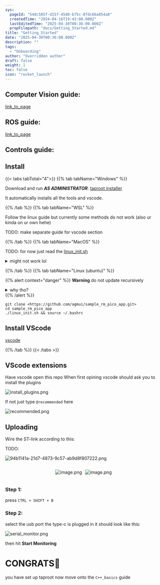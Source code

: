 ```yaml
---
sys:
  pageId: "54dc585f-d15f-45d0-b75c-8fdc66a854a8"
  createdTime: "2024-04-16T19:43:00.000Z"
  lastEditedTime: "2025-04-30T00:36:00.000Z"
  propFilepath: "docs/Getting_Started.md"
title: "Getting_Started"
date: "2025-04-30T00:36:00.000Z"
description: ""
tags:
  - "Onboarding"
author: "Overridden author"
draft: false
weight: 1
toc: false
icon: "rocket_launch"
---
```


## Computer Vision guide:

[link_to_page](86d45bc0-388b-4d26-8848-44f255f73d0e)

## ROS guide:

[link_to_page](3c76c1de-ec8f-46d6-8b0a-294005edc2d5)

## Controls guide:

## Install

{{< tabs tabTotal="4">}}
{{% tab tabName="Windows" %}}

Download and run _**AS ADMINISTRATOR**_: [taproot installer](https://github.com/Thornbots/TeachingFreshies/releases/tag/1.0)

It automatically installs all the tools and vscode.

{{% /tab %}}
{{% tab tabName="WSL" %}}

Follow the linux guide but currently some methods do not work (also ur kinda on ur own hehe)

TODO: make separate guide for vscode section

{{% /tab %}}
{{% tab tabName="MacOS" %}}

TODO: for now just read the [linux_init.sh](https://github.com/agmui/sample_rm_pico_app/blob/main/linux_init.sh)

<details>
<summary>might not work lol</summary>

`brew install libusb pkg-config`

Next install: [vscode](https://code.visualstudio.com/Download)

</details>

{{% /tab %}}
{{% tab tabName="Linux (ubuntu)" %}}

{{% alert context="danger" %}}
**Warning** do not update recursively
<details>
<summary>why tho?</summary>
There are some submodules that may go on for a while (like tinyusb) and I highly
recommend you don't need to get them.
If you want to see what submodules I update just look in `linux_init.sh`
</details>
{{% /alert %}}

```shell
git clone <https://github.com/agmui/sample_rm_pico_app.git>
cd sample_rm_pico_app
./linux_init.sh && source ~/.bashrc
```

## Install VScode

[vscode](https://code.visualstudio.com/Download)

{{% /tab %}}
{{< /tabs >}}

## VScode extensions

Have vscode open this repo
When first opining vscode should ask you to install the plugins

![install_plugins.png](https://prod-files-secure.s3.us-west-2.amazonaws.com/d518164a-d88e-44d1-a4ee-3adb3bd8bce0/89bd30f0-1825-4e77-867b-0a41ce370880/install_plugins.png?X-Amz-Algorithm=AWS4-HMAC-SHA256&X-Amz-Content-Sha256=UNSIGNED-PAYLOAD&X-Amz-Credential=ASIAZI2LB46672DH3Z5F%2F20250626%2Fus-west-2%2Fs3%2Faws4_request&X-Amz-Date=20250626T100924Z&X-Amz-Expires=3600&X-Amz-Security-Token=IQoJb3JpZ2luX2VjEGEaCXVzLXdlc3QtMiJGMEQCIEEofPIkOGbpAttTiih%2Ft%2BBDOemOv0m8eoJNebVFPYNaAiA01s2hEYgLuAKk7GQxETWGxz%2B0O3MswXZzUu7LZnRQOir%2FAwhaEAAaDDYzNzQyMzE4MzgwNSIMdX8cQRRqDNOnhF7BKtwDbN5e5J9Q0K7INaQfIUzfOlEbiiFATxdeY1Rs6L200SvdQOYBF4wVyUUL3wX3ifY5a6Db0aeBHpNtFXqp5H9%2FbXSOwFTgsNiy1PzgiFPbPiCqtgASwFEzzENubPyHaI9AKx3sD6%2FHmqMG5HaT9zjKvNDkGwkwHihPdxQhK9KbQau%2BLy2SylsHq8cg%2Bd1J0LXEvD36LpQXqx1mjuJPOgQTasnbS0Ax3WISKRoIhQdNoVmUyLPr4vl87KDInpwVIcU5gD2sy%2Bi5h9ok5Odr97CIwJ6A10F1OjeTRh%2ByAm0u%2FYdDVQPgZGwyiXPGf7rwqGy9%2BqSUiJGwvsbJkMiCGBiQxXMIJwmy3wZmlbaOvzagRem3ms%2BvmtrEXn5sYemFA4JIprD7w5SWH4kTX6JenzVVh%2Ft7M1OFlB9bS0xuQDioF8HMRLbEDuz5QcV%2Fnayk%2BX1iNC1%2FlXQFUizH5q7BaxKvUUNM4q5XyXRvb9w5DmcUdeRM%2BnNtqu9o8MrcdwCBS%2B2fsvIOFtjdMBNeoTwYmm1Ij%2B1gYv%2BTshDiDcw%2BMPWwYhGhewSyU7pezf9KyiRJCfbDiORkNV9hZBNP86hzWSIpwSrmYXGWwvKY%2Fbz8hCXpfyMN6vD%2Fyo1MByu%2BxDQwhJb0wgY6pgEmwGGTOGS1AvF5ykig8UeCdU%2B8vMZSRHOovWmpY8pk8FaDa5W02wuJVaSHBb%2FVuvVa1IsYjcWXoarWtCmGUekak%2BwLZbSaMXIkGxTucH5el4X4bVajZyzUGOYxBwLbqADYCk5pjff7XhIzNf7qPZQZKRZ7cXR40liFNsKbo7IhW2VseolKbrxgduvxyjdiNeaVc5ho61cQHfMFrMXEPwHrvCjPv%2FN%2F&X-Amz-Signature=e3b7f696b87b329e7850685773fadddcea9bab62e2982df2f15f78ce2fe0a66a&X-Amz-SignedHeaders=host&x-amz-checksum-mode=ENABLED&x-id=GetObject)

If not just type `@recommended` here  

![recommended.png](https://prod-files-secure.s3.us-west-2.amazonaws.com/d518164a-d88e-44d1-a4ee-3adb3bd8bce0/61e661e9-5d85-4dfc-be0d-8d2097a5e793/recommended.png?X-Amz-Algorithm=AWS4-HMAC-SHA256&X-Amz-Content-Sha256=UNSIGNED-PAYLOAD&X-Amz-Credential=ASIAZI2LB46672DH3Z5F%2F20250626%2Fus-west-2%2Fs3%2Faws4_request&X-Amz-Date=20250626T100924Z&X-Amz-Expires=3600&X-Amz-Security-Token=IQoJb3JpZ2luX2VjEGEaCXVzLXdlc3QtMiJGMEQCIEEofPIkOGbpAttTiih%2Ft%2BBDOemOv0m8eoJNebVFPYNaAiA01s2hEYgLuAKk7GQxETWGxz%2B0O3MswXZzUu7LZnRQOir%2FAwhaEAAaDDYzNzQyMzE4MzgwNSIMdX8cQRRqDNOnhF7BKtwDbN5e5J9Q0K7INaQfIUzfOlEbiiFATxdeY1Rs6L200SvdQOYBF4wVyUUL3wX3ifY5a6Db0aeBHpNtFXqp5H9%2FbXSOwFTgsNiy1PzgiFPbPiCqtgASwFEzzENubPyHaI9AKx3sD6%2FHmqMG5HaT9zjKvNDkGwkwHihPdxQhK9KbQau%2BLy2SylsHq8cg%2Bd1J0LXEvD36LpQXqx1mjuJPOgQTasnbS0Ax3WISKRoIhQdNoVmUyLPr4vl87KDInpwVIcU5gD2sy%2Bi5h9ok5Odr97CIwJ6A10F1OjeTRh%2ByAm0u%2FYdDVQPgZGwyiXPGf7rwqGy9%2BqSUiJGwvsbJkMiCGBiQxXMIJwmy3wZmlbaOvzagRem3ms%2BvmtrEXn5sYemFA4JIprD7w5SWH4kTX6JenzVVh%2Ft7M1OFlB9bS0xuQDioF8HMRLbEDuz5QcV%2Fnayk%2BX1iNC1%2FlXQFUizH5q7BaxKvUUNM4q5XyXRvb9w5DmcUdeRM%2BnNtqu9o8MrcdwCBS%2B2fsvIOFtjdMBNeoTwYmm1Ij%2B1gYv%2BTshDiDcw%2BMPWwYhGhewSyU7pezf9KyiRJCfbDiORkNV9hZBNP86hzWSIpwSrmYXGWwvKY%2Fbz8hCXpfyMN6vD%2Fyo1MByu%2BxDQwhJb0wgY6pgEmwGGTOGS1AvF5ykig8UeCdU%2B8vMZSRHOovWmpY8pk8FaDa5W02wuJVaSHBb%2FVuvVa1IsYjcWXoarWtCmGUekak%2BwLZbSaMXIkGxTucH5el4X4bVajZyzUGOYxBwLbqADYCk5pjff7XhIzNf7qPZQZKRZ7cXR40liFNsKbo7IhW2VseolKbrxgduvxyjdiNeaVc5ho61cQHfMFrMXEPwHrvCjPv%2FN%2F&X-Amz-Signature=cb958321bfc7db4e83fb291684ea160ba642ff0de1dbb868f0e2c920fb249112&X-Amz-SignedHeaders=host&x-amz-checksum-mode=ENABLED&x-id=GetObject)

## Uploading

Wire the ST-link according to this:

TODO:

![94b1141a-21d7-4873-9c57-ab9d8f807222.png](https://prod-files-secure.s3.us-west-2.amazonaws.com/d518164a-d88e-44d1-a4ee-3adb3bd8bce0/e5fad17d-ab82-4300-9f4c-505ab4b1202c/94b1141a-21d7-4873-9c57-ab9d8f807222.png?X-Amz-Algorithm=AWS4-HMAC-SHA256&X-Amz-Content-Sha256=UNSIGNED-PAYLOAD&X-Amz-Credential=ASIAZI2LB46672DH3Z5F%2F20250626%2Fus-west-2%2Fs3%2Faws4_request&X-Amz-Date=20250626T100924Z&X-Amz-Expires=3600&X-Amz-Security-Token=IQoJb3JpZ2luX2VjEGEaCXVzLXdlc3QtMiJGMEQCIEEofPIkOGbpAttTiih%2Ft%2BBDOemOv0m8eoJNebVFPYNaAiA01s2hEYgLuAKk7GQxETWGxz%2B0O3MswXZzUu7LZnRQOir%2FAwhaEAAaDDYzNzQyMzE4MzgwNSIMdX8cQRRqDNOnhF7BKtwDbN5e5J9Q0K7INaQfIUzfOlEbiiFATxdeY1Rs6L200SvdQOYBF4wVyUUL3wX3ifY5a6Db0aeBHpNtFXqp5H9%2FbXSOwFTgsNiy1PzgiFPbPiCqtgASwFEzzENubPyHaI9AKx3sD6%2FHmqMG5HaT9zjKvNDkGwkwHihPdxQhK9KbQau%2BLy2SylsHq8cg%2Bd1J0LXEvD36LpQXqx1mjuJPOgQTasnbS0Ax3WISKRoIhQdNoVmUyLPr4vl87KDInpwVIcU5gD2sy%2Bi5h9ok5Odr97CIwJ6A10F1OjeTRh%2ByAm0u%2FYdDVQPgZGwyiXPGf7rwqGy9%2BqSUiJGwvsbJkMiCGBiQxXMIJwmy3wZmlbaOvzagRem3ms%2BvmtrEXn5sYemFA4JIprD7w5SWH4kTX6JenzVVh%2Ft7M1OFlB9bS0xuQDioF8HMRLbEDuz5QcV%2Fnayk%2BX1iNC1%2FlXQFUizH5q7BaxKvUUNM4q5XyXRvb9w5DmcUdeRM%2BnNtqu9o8MrcdwCBS%2B2fsvIOFtjdMBNeoTwYmm1Ij%2B1gYv%2BTshDiDcw%2BMPWwYhGhewSyU7pezf9KyiRJCfbDiORkNV9hZBNP86hzWSIpwSrmYXGWwvKY%2Fbz8hCXpfyMN6vD%2Fyo1MByu%2BxDQwhJb0wgY6pgEmwGGTOGS1AvF5ykig8UeCdU%2B8vMZSRHOovWmpY8pk8FaDa5W02wuJVaSHBb%2FVuvVa1IsYjcWXoarWtCmGUekak%2BwLZbSaMXIkGxTucH5el4X4bVajZyzUGOYxBwLbqADYCk5pjff7XhIzNf7qPZQZKRZ7cXR40liFNsKbo7IhW2VseolKbrxgduvxyjdiNeaVc5ho61cQHfMFrMXEPwHrvCjPv%2FN%2F&X-Amz-Signature=8fb80c142ca6470542d50b7d7ac82200c400aee04a4d6061d5434b3bc96062a1&X-Amz-SignedHeaders=host&x-amz-checksum-mode=ENABLED&x-id=GetObject)

<div style="display: flex;flex-direction: row; column-gap:10px; max-width: 630px;justify-content: center;">
<div>

![image.png](https://prod-files-secure.s3.us-west-2.amazonaws.com/d518164a-d88e-44d1-a4ee-3adb3bd8bce0/210ecb78-1116-4d7b-b9b7-2292f66fa2c2/image.png?X-Amz-Algorithm=AWS4-HMAC-SHA256&X-Amz-Content-Sha256=UNSIGNED-PAYLOAD&X-Amz-Credential=ASIAZI2LB4666DOEVGXZ%2F20250626%2Fus-west-2%2Fs3%2Faws4_request&X-Amz-Date=20250626T100925Z&X-Amz-Expires=3600&X-Amz-Security-Token=IQoJb3JpZ2luX2VjEGEaCXVzLXdlc3QtMiJHMEUCIQC1fs6p20XB%2BmflJtl7rbCaUL%2BNvxyUXc9WKABxeVwYuAIgIb4O6iMzzjcK57FHLfwj4AAdGduM3b3dfQkUjRplS%2Bsq%2FwMIWhAAGgw2Mzc0MjMxODM4MDUiDLzl4AUPU2PGmOKSWyrcAyANVviEwAPgrYTmHAYOTUumOA0aO3ISQeXqcpjnHzayjYsXeR1tqSkzMzpT9CJ6D2UugysE2xkO8BEZjXOESS%2FK1EuTFyg0jvQRo9HKPfIhDJi6EFZ%2B%2BNffwd0UoqGMikmU9wq6ZQJ6gvJ7YSS9GXG8487mvSeP0YKneDhjNl0oJVymEZQIcg47h%2BF1Mcqgu3uHnF3TgCCPyZeajAW1lm5L8PgS3Uxiv7ETYnu%2FQJmpdwueNmTJGYfkCUuRdYyeKsPW50lwOR%2BRYkUIESySv%2B%2ByIkxbnEqcyttBY9dWkJdP4YVlc0jFEMfeXFBSSMEE3zxRzu7CZ0ewseoZlVUiVrMWyUTm4VGXgqk06P87kdRQK%2FaluQ44mHHmIQoFKjWRH%2FJlQj08xLT8EklPzWKLGsAxdQ%2BIcYsz2ZK9AB5mM5BgbHZvpczO0f355M2HWZhOetYKESpsNpwk2RxedPLR5vrnNdYIt1wIQelbpR7qRAEqn3c3UOjTpssdXmtpijNWtku5gpanGOOGqFBenxOspk41HU1R2%2F4AudQGxHwqbyaKT7f0Jt4Y6WiCQNGHYxx%2F2Y7WRvhOUMq9y%2B9YcfpjMl%2ByAGlw5KOHO9PQuAC%2BN%2F4NcKU7dcMEdXUfxVPcMKiW9MIGOqUBdUGrL3W0%2FUsFDSpegljBJ7ocIYfmzk7fRUrtktWpAHXETHpsPiL8ZwEI0pzWtxPV9aNRmLMT10fZmUEQswgC%2F%2BGRXCFxvQyJu%2FVb4qbznce8O6eyudIFKk6Dop1eu%2B6WlOejOcHjBfQ8f8m6LTogKe55qNS7YC%2Fl4gzdz4sYQQbtTh1LLOEWS1IAkb2LU%2BKJtioz6vOPgj4ko%2FZVbrwfXtNjHAzR&X-Amz-Signature=94c52e9b63ae54cf2532552409e16910c6e73632e65d5a7751352b3aa96be317&X-Amz-SignedHeaders=host&x-amz-checksum-mode=ENABLED&x-id=GetObject)

</div>
<div>

![image.png](https://prod-files-secure.s3.us-west-2.amazonaws.com/d518164a-d88e-44d1-a4ee-3adb3bd8bce0/33a0fd0f-8ca6-4a86-8e09-26e95ded1fff/image.png?X-Amz-Algorithm=AWS4-HMAC-SHA256&X-Amz-Content-Sha256=UNSIGNED-PAYLOAD&X-Amz-Credential=ASIAZI2LB466TEFBEQP7%2F20250626%2Fus-west-2%2Fs3%2Faws4_request&X-Amz-Date=20250626T100925Z&X-Amz-Expires=3600&X-Amz-Security-Token=IQoJb3JpZ2luX2VjEGEaCXVzLXdlc3QtMiJGMEQCICc0iDHP1A4Y%2BmMK4UP8O8BkFuUk1Oft44WG6iTexSB4AiBZXCvUoyVAg66I0DY67pw%2Bj%2FUXj0U8nVlo49UrugKJ2ir%2FAwhaEAAaDDYzNzQyMzE4MzgwNSIMNR%2FHnuRcjriBy1l6KtwDB%2F%2FsCx1ezC%2BSxyNU97MK2TR9a0sA7FbJ6gH24tJwlZV9ToZkfW83Sct%2B9hpbuG0OK2uP8ixrskZ1T2ojBpIafqMQgxPeAxV4tyMZCso9NPmmJFRZl30VVLk4Uk5KMeA3aTDBJz7meSMao0l%2FR4oeKg4h4PxM7a2LP%2FbU1f6Ut7vUN4D9OKIBEJegGU71flTUudWWz%2BODs78zPBKGVaBeUxMrpbZB%2FtGprA6mSRwgYH5E6Ixfit5Nc7Oah88rvhbfa6Ru8xHzG%2B1VUwJgIy3kgUPMxyITpMEeQ7dCo5g3kIqiucFx3%2BIPJuF5FG5byRP95nCtXi8B2175Q%2FI1wWCYd9EpEwulUsoBXNgbhLn4QxzadUm992nrU%2F3cToiSrxXW%2F%2Bj82P9oN2gRzUEqu8huYPLNYzT9bi%2FgkO82p9Edl0YiNyalzidl0060m6Wajqth2gQFT9rbAI%2Bke9JgRR%2FnUNZHMWZwKnQpDhE25hsfGzO%2BEHAQY7Du0d%2BuSotfb0bwJssm0pgwZAPvMHRtsaP7btsRnTrs0oMfkynixQ%2BGD8sos5K34wqtrkAhgA1qMKbB1AZAf7nreBrM3sVaYmf7Ah%2Bgq2n0LxucAd%2BL0YtCALsN5Y%2F%2FhAADFwkapSww45b0wgY6pgGw0v%2BwuWMCurIBDMUtCugOhuuBekxJyocMPsqxfp7Lou3bq7eUyJWZyPGxi7%2BtWYfvyltacA8ft6iEJdQQDkEIaw9Z2jfqFW%2F7aU%2B8yBK8IsvXlBYVOFRQLrdt4IAd9O6WwimJyAyICcPxuehd6BtyDg6uFN3VGQNG2OWKSEAfl26lMfbEYsYbzTJsWySMrRzUZ8hDklwDtqm8n8bM2vfr3Qa1capn&X-Amz-Signature=62171adaded89e977f2a1ee24f45fb54710753e44839a225581d3e28a124ea8e&X-Amz-SignedHeaders=host&x-amz-checksum-mode=ENABLED&x-id=GetObject)

</div>
</div>

### Step 1:

press `CTRL + SHIFT + B`

### Step 2:

select the usb port the type-c is plugged in it should look like this:

![serial_monitor.png](https://prod-files-secure.s3.us-west-2.amazonaws.com/d518164a-d88e-44d1-a4ee-3adb3bd8bce0/f03f4774-05d4-4393-b6a0-d5efb6d315ab/serial_monitor.png?X-Amz-Algorithm=AWS4-HMAC-SHA256&X-Amz-Content-Sha256=UNSIGNED-PAYLOAD&X-Amz-Credential=ASIAZI2LB46672DH3Z5F%2F20250626%2Fus-west-2%2Fs3%2Faws4_request&X-Amz-Date=20250626T100924Z&X-Amz-Expires=3600&X-Amz-Security-Token=IQoJb3JpZ2luX2VjEGEaCXVzLXdlc3QtMiJGMEQCIEEofPIkOGbpAttTiih%2Ft%2BBDOemOv0m8eoJNebVFPYNaAiA01s2hEYgLuAKk7GQxETWGxz%2B0O3MswXZzUu7LZnRQOir%2FAwhaEAAaDDYzNzQyMzE4MzgwNSIMdX8cQRRqDNOnhF7BKtwDbN5e5J9Q0K7INaQfIUzfOlEbiiFATxdeY1Rs6L200SvdQOYBF4wVyUUL3wX3ifY5a6Db0aeBHpNtFXqp5H9%2FbXSOwFTgsNiy1PzgiFPbPiCqtgASwFEzzENubPyHaI9AKx3sD6%2FHmqMG5HaT9zjKvNDkGwkwHihPdxQhK9KbQau%2BLy2SylsHq8cg%2Bd1J0LXEvD36LpQXqx1mjuJPOgQTasnbS0Ax3WISKRoIhQdNoVmUyLPr4vl87KDInpwVIcU5gD2sy%2Bi5h9ok5Odr97CIwJ6A10F1OjeTRh%2ByAm0u%2FYdDVQPgZGwyiXPGf7rwqGy9%2BqSUiJGwvsbJkMiCGBiQxXMIJwmy3wZmlbaOvzagRem3ms%2BvmtrEXn5sYemFA4JIprD7w5SWH4kTX6JenzVVh%2Ft7M1OFlB9bS0xuQDioF8HMRLbEDuz5QcV%2Fnayk%2BX1iNC1%2FlXQFUizH5q7BaxKvUUNM4q5XyXRvb9w5DmcUdeRM%2BnNtqu9o8MrcdwCBS%2B2fsvIOFtjdMBNeoTwYmm1Ij%2B1gYv%2BTshDiDcw%2BMPWwYhGhewSyU7pezf9KyiRJCfbDiORkNV9hZBNP86hzWSIpwSrmYXGWwvKY%2Fbz8hCXpfyMN6vD%2Fyo1MByu%2BxDQwhJb0wgY6pgEmwGGTOGS1AvF5ykig8UeCdU%2B8vMZSRHOovWmpY8pk8FaDa5W02wuJVaSHBb%2FVuvVa1IsYjcWXoarWtCmGUekak%2BwLZbSaMXIkGxTucH5el4X4bVajZyzUGOYxBwLbqADYCk5pjff7XhIzNf7qPZQZKRZ7cXR40liFNsKbo7IhW2VseolKbrxgduvxyjdiNeaVc5ho61cQHfMFrMXEPwHrvCjPv%2FN%2F&X-Amz-Signature=d32cdee299872b29299fa14ba7f6afb109bec928c386038661f809825021afae&X-Amz-SignedHeaders=host&x-amz-checksum-mode=ENABLED&x-id=GetObject)

then hit **Start Monitoring**

# CONGRATS🎉

you have set up taproot now move onto the `C++_basics` guide
